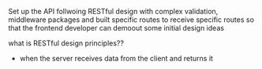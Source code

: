 Set up the API follwoing RESTful design with complex validation, middleware packages and built specific routes to receive specific routes so that the frontend developer can demoout some initial design ideas

what is RESTful design principles??
  - when the server receives data from the client and returns it 